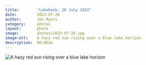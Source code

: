```yaml
---
title:        "Lakebook: 26 July 2023"
date:         2023-07-26
author:       Jen Myers
category:     photos
layout:       photo
image:        photos/2023-07-26.jpg
image-alt:    A hazy red sun rising over a blue lake horizon
description:  06:05am
---
```


<div><img alt="A hazy red sun rising over a blue lake horizon" src="{{ site.baseurl }}/images/photos/2023-07-26.jpg" /></div>
